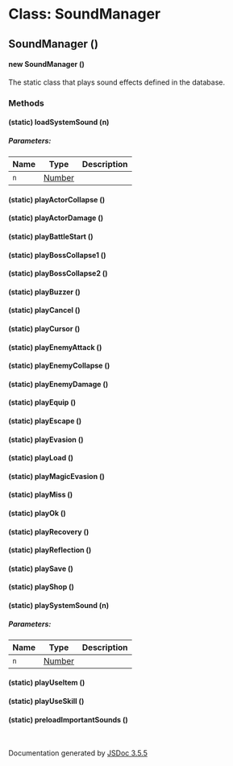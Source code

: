 # Class: SoundManager

## SoundManager ()

#### new SoundManager ()

The static class that plays sound effects defined in the database.
<dl>
</dl>

### Methods

#### (static) loadSystemSound (n)

##### Parameters:

| Name | Type | Description |
| --- | --- | --- |
| `n` | [Number](Number.md) |  |

<dl>
</dl>

#### (static) playActorCollapse ()

<dl>
</dl>

#### (static) playActorDamage ()

<dl>
</dl>

#### (static) playBattleStart ()

<dl>
</dl>

#### (static) playBossCollapse1 ()

<dl>
</dl>

#### (static) playBossCollapse2 ()

<dl>
</dl>

#### (static) playBuzzer ()

<dl>
</dl>

#### (static) playCancel ()

<dl>
</dl>

#### (static) playCursor ()

<dl>
</dl>

#### (static) playEnemyAttack ()

<dl>
</dl>

#### (static) playEnemyCollapse ()

<dl>
</dl>

#### (static) playEnemyDamage ()

<dl>
</dl>

#### (static) playEquip ()

<dl>
</dl>

#### (static) playEscape ()

<dl>
</dl>

#### (static) playEvasion ()

<dl>
</dl>

#### (static) playLoad ()

<dl>
</dl>

#### (static) playMagicEvasion ()

<dl>
</dl>

#### (static) playMiss ()

<dl>
</dl>

#### (static) playOk ()

<dl>
</dl>

#### (static) playRecovery ()

<dl>
</dl>

#### (static) playReflection ()

<dl>
</dl>

#### (static) playSave ()

<dl>
</dl>

#### (static) playShop ()

<dl>
</dl>

#### (static) playSystemSound (n)

##### Parameters:

| Name | Type | Description |
| --- | --- | --- |
| `n` | [Number](Number.md) |  |

<dl>
</dl>

#### (static) playUseItem ()

<dl>
</dl>

#### (static) playUseSkill ()

<dl>
</dl>

#### (static) preloadImportantSounds ()

<dl>
</dl>
 <br>

  Documentation generated by [JSDoc 3.5.5](https://github.com/jsdoc3/jsdoc)
